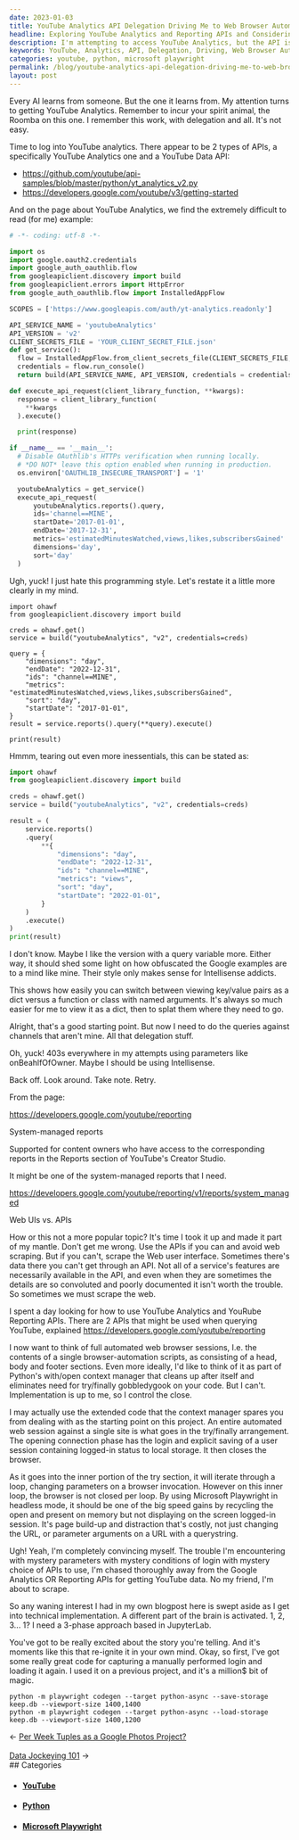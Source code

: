 ```yaml
---
date: 2023-01-03
title: YouTube Analytics API Delegation Driving Me to Web Browser Automation
headline: Exploring YouTube Analytics and Reporting APIs and Considering Web Scraping as a Backup
description: I'm attempting to access YouTube Analytics, but the API is proving difficult. After trying to use parameters such as onBehalfOfOwner, I'm getting 403s. I'm now considering web browser automation, and am exploring Microsoft Playwright to automate web browser sessions and capture a manual login. Join me as I explore the possibilities of the YouTube Analytics and Reporting APIs, and consider web scraping as an alternative.
keywords: YouTube, Analytics, API, Delegation, Driving, Web Browser Automation, Parameters, onBehalfOfOwner, 403s, System-Managed Reports, Content Owners, Reports, YouTube, Web Scraping, APIs, Convoluted, Poorly Documented, Microsoft Playwright, Automate, Web Browser Sessions, Login, Load
categories: youtube, python, microsoft playwright
permalink: /blog/youtube-analytics-api-delegation-driving-me-to-web-browser-automation/
layout: post
---
```



Every AI learns from someone. But the one it learns from. My attention turns to
getting YouTube Analytics. Remember to incur your spirit animal, the Roomba on
this one. I remember this work, with delegation and all. It's not easy.

Time to log into YouTube analytics. There appear to be 2 types of APIs, a
specifically YouTube Analytics one and a YouTube Data API:

- https://github.com/youtube/api-samples/blob/master/python/yt_analytics_v2.py
- https://developers.google.com/youtube/v3/getting-started

And on the page about YouTube Analytics, we find the extremely difficult to
read (for me) example:

```python
# -*- coding: utf-8 -*-

import os
import google.oauth2.credentials
import google_auth_oauthlib.flow
from googleapiclient.discovery import build
from googleapiclient.errors import HttpError
from google_auth_oauthlib.flow import InstalledAppFlow

SCOPES = ['https://www.googleapis.com/auth/yt-analytics.readonly']

API_SERVICE_NAME = 'youtubeAnalytics'
API_VERSION = 'v2'
CLIENT_SECRETS_FILE = 'YOUR_CLIENT_SECRET_FILE.json'
def get_service():
  flow = InstalledAppFlow.from_client_secrets_file(CLIENT_SECRETS_FILE, SCOPES)
  credentials = flow.run_console()
  return build(API_SERVICE_NAME, API_VERSION, credentials = credentials)

def execute_api_request(client_library_function, **kwargs):
  response = client_library_function(
    **kwargs
  ).execute()

  print(response)

if __name__ == '__main__':
  # Disable OAuthlib's HTTPs verification when running locally.
  # *DO NOT* leave this option enabled when running in production.
  os.environ['OAUTHLIB_INSECURE_TRANSPORT'] = '1'

  youtubeAnalytics = get_service()
  execute_api_request(
      youtubeAnalytics.reports().query,
      ids='channel==MINE',
      startDate='2017-01-01',
      endDate='2017-12-31',
      metrics='estimatedMinutesWatched,views,likes,subscribersGained'
      dimensions='day',
      sort='day'
  )
```

Ugh, yuck! I just hate this programming style. Let's restate it a little more
clearly in my mind.

```print
import ohawf
from googleapiclient.discovery import build

creds = ohawf.get()
service = build("youtubeAnalytics", "v2", credentials=creds)

query = {
    "dimensions": "day",
    "endDate": "2022-12-31",
    "ids": "channel==MINE",
    "metrics": "estimatedMinutesWatched,views,likes,subscribersGained",
    "sort": "day",
    "startDate": "2017-01-01",
}
result = service.reports().query(**query).execute()

print(result)
```

Hmmm, tearing out even more inessentials, this can be stated as:

```python
import ohawf
from googleapiclient.discovery import build

creds = ohawf.get()
service = build("youtubeAnalytics", "v2", credentials=creds)

result = (
    service.reports()
    .query(
        **{
            "dimensions": "day",
            "endDate": "2022-12-31",
            "ids": "channel==MINE",
            "metrics": "views",
            "sort": "day",
            "startDate": "2022-01-01",
        }
    )
    .execute()
)
print(result)
```

I don't know. Maybe I like the version with a query variable more. Either way,
it should shed some light on how obfuscated the Google examples are to a mind
like mine. Their style only makes sense for Intellisense addicts.

This shows how easily you can switch between viewing key/value pairs as a dict
versus a function or class with named arguments. It's always so much easier for
me to view it as a dict, then to splat them where they need to go.

Alright, that's a good starting point. But now I need to do the queries against
channels that aren't mine. All that delegation stuff.

Oh, yuck! 403s everywhere in my attempts using parameters like onBeahlfOfOwner.
Maybe I should be using Intellisense.

Back off. Look around. Take note. Retry.

From the page:

https://developers.google.com/youtube/reporting

System-managed reports

Supported for content owners who have access to the corresponding reports in
the Reports section of YouTube's Creator Studio.

It might be one of the system-managed reports that I need.

https://developers.google.com/youtube/reporting/v1/reports/system_managed

Web UIs vs. APIs

How or this not a more popular topic? It's time I took it up and made it part
of my mantle. Don't get me wrong. Use the APIs if you can and avoid web
scraping. But if you can't, scrape the Web user interface. Sometimes there's
data there you can't get through an API. Not all of a service's features are
necessarily available in the API, and even when they are sometimes the details
are so convoluted and poorly documented it isn't worth the trouble. So
sometimes we must scrape the web.

 I spent a day looking for how to use YouTube Analytics and YouRube Reporting
APIs. There are 2 APIs that might be used when querying YouTube, explained
https://developers.google.com/youtube/reporting

I now want to think of full automated web browser sessions, I.e. the contents
of a single browser-automation scripts, as consisting of a head, body and
footer sections. Even more ideally, I'd like to think of it as part of Python's
with/open context manager that cleans up after itself and eliminates need for
try/finally gobbledygook on your code. But I can't. Implementation is up to me,
so I control the close.

I may actually use the extended code that the context manager spares you from
dealing with as the starting point on this project. An entire automated web
session against a single site is what goes in the try/finally arrangement. The
opening connection phase has the login and explicit saving of a user session
containing logged-in status to local storage. It then closes the browser.

As it goes into the inner portion of the try section, it will iterate through a
loop, changing parameters on a browser invocation. However on this inner loop,
the browser is not closed per loop. By using Microsoft Playwright in headless
mode, it should be one of the big speed gains by recycling the open and present
on memory but not displaying on the screen logged-in session. It's page
build-up and distraction that's costly, not just changing the URL, or parameter
arguments on a URL with a querystring.

Ugh! Yeah, I'm completely convincing myself. The trouble I'm encountering with
mystery parameters with mystery conditions of login with mystery choice of APIs
to use, I'm chased thoroughly away from the Google Analytics OR Reporting APIs
for getting YouTube data. No my friend, I'm about to scrape.

So any waning interest I had in my own blogpost here is swept aside as I get
into technical implementation. A different part of the brain is activated. 1,
2, 3... 1? I need a 3-phase approach based in JupyterLab.

You've got to be really excited about the story you're telling. And it's
moments like this that re-ignite it in your own mind. Okay, so first, I've got
some really great code for capturing a manually performed login and loading it
again. I used it on a previous project, and it's a million$ bit of magic.

    python -m playwright codegen --target python-async --save-storage keep.db --viewport-size 1400,1400
    python -m playwright codegen --target python-async --load-storage keep.db --viewport-size 1400,1200


<div class="arrow-links"><div class="post-nav-prev"><span class="arrow">&larr;&nbsp;</span><a href="/blog/per-week-tuples-as-a-google-photos-project/">Per Week Tuples as a Google Photos Project?</a></div> &nbsp; <div class="post-nav-next"><a href="/blog/data-jockeying-101/">Data Jockeying 101</a><span class="arrow">&nbsp;&rarr;</span></div></div>
## Categories

<ul>
<li><h4><a href='/youtube/'>YouTube</a></h4></li>
<li><h4><a href='/python/'>Python</a></h4></li>
<li><h4><a href='/microsoft-playwright/'>Microsoft Playwright</a></h4></li></ul>